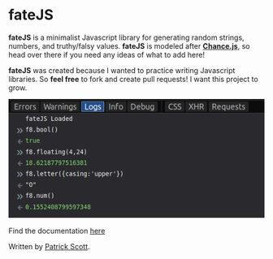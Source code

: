 # fateJS
**fateJS** is a minimalist Javascript library for generating random strings, numbers, and truthy/falsy values. **fateJS** is modeled after [**Chance.js**](https://github.com/chancejs/chancejs), so head over there if you need any ideas of what to add here!

**fateJS** was created because I wanted to practice writing Javascript libraries. So **feel free** to fork and create pull requests! I want this project to grow.

![fateJS](demo.png)

Find the documentation <a href="https://pkellz.github.io/pk/fatedocs" target="_blank">here</a>

Written by [Patrick Scott](https://pkellz.github.io/pk).
